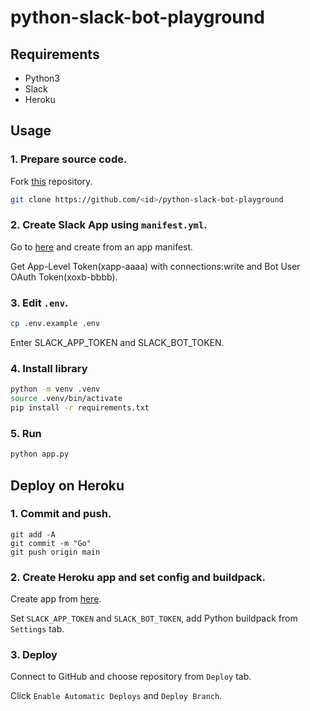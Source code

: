 # python-slack-bot-playground

## Requirements

- Python3
- Slack
- Heroku

## Usage

### 1. Prepare source code.

Fork [this](https://github.com/Doarakko/python-slack-bot-playground) repository.

```sh
git clone https://github.com/<id>/python-slack-bot-playground
```

### 2. Create Slack App using `manifest.yml`.

Go to [here](https://api.slack.com/apps) and create from an app manifest.

Get App-Level Token(xapp-aaaa) with connections:write and Bot User OAuth Token(xoxb-bbbb).

### 3. Edit `.env`.

```sh
cp .env.example .env
```

Enter SLACK_APP_TOKEN and SLACK_BOT_TOKEN.

### 4. Install library

```sh
python -m venv .venv
source .venv/bin/activate
pip install -r requirements.txt
```

### 5. Run

```sh
python app.py
```

## Deploy on Heroku

### 1. Commit and push.

```
git add -A
git commit -m "Go"
git push origin main
```


### 2. Create Heroku app and set config and buildpack.

Create app from [here](https://dashboard.heroku.com/new-app).

Set `SLACK_APP_TOKEN` and `SLACK_BOT_TOKEN`, add Python buildpack from `Settings` tab.

### 3. Deploy

Connect to GitHub and choose repository from `Deploy` tab.

Click `Enable Automatic Deploys` and `Deploy Branch`.
